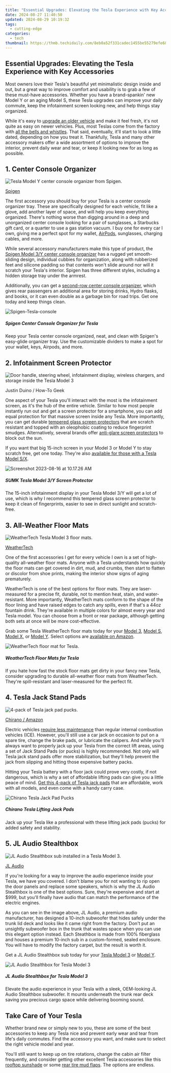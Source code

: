 ```yaml
---
title: "Essential Upgrades: Elevating the Tesla Experience with Key Accessories"
date: 2024-08-27 11:40:50
updated: 2024-08-29 10:19:32
tags:
  - cutting-edge
categories:
  - tech
thumbnail: https://thmb.techidaily.com/8eb0a52f331cadec1455be55279efe68c9588c11451977d41c23dfeca435c0f3.jpg
---
```


## Essential Upgrades: Elevating the Tesla Experience with Key Accessories

Most owners love their Tesla's beautiful yet minimalistic design inside and out, but a great way to improve comfort and usability is to grab a few of these must-have accessories. Whether you have a brand-spankin' new Model Y or an aging Model S, these Tesla upgrades can improve your daily commute, keep the infotainment screen looking new, and help things stay organized.

 While it's easy to [upgrade an older vehicle](https://fox-direct.techidaily.com/new-2024-approved-total-control-guide-powerdirector-user-manual/) and make it feel fresh, it's not quite as easy on newer vehicles. Plus, most Teslas come from the factory with [all the bells and whistles](https://youtube-videos.techidaily.com/enhancing-viewership-maintaining-youtubes-creative-commons-for-2024/). That said, eventually, it'll start to look a little dated, depending on how you treat it. Thankfully, Tesla and many other accessory makers offer a wide assortment of options to improve the interior, prevent daily wear and tear, or keep it looking new for as long as possible.

##  1\. Center Console Organizer

![Tesla Model Y center console organizer from Spigen.](https://static1.howtogeekimages.com/wordpress/wp-content/uploads/2023/08/spigen-tesla-organizer.jpg) 

[Spigen](https://www.amazon.com/Spigen-Console-Organizer-Designed-Technology/dp/B0B45G45Y3/?th=1)

 The first accessory you should buy for your Tesla is a center console organizer tray. These are specifically designed for each vehicle, fit like a glove, add another layer of space, and will help you keep everything organized. There's nothing worse than digging around in a deep and unorganized center console looking for a pair of sunglasses, a Starbucks gift card, or a quarter to use a gas station vacuum. I buy one for every car I own, giving me a perfect spot for my wallet, [AirPods](https://android-unlock.techidaily.com/in-2024-how-to-show-wi-fi-password-on-vivo-v27-pro-by-drfone-android/), sunglasses, charging cables, and more.

 While several accessory manufacturers make this type of product, the [Spigen Model 3/Y center console organizer](https://www.amazon.com/Spigen-Console-Organizer-Designed-Technology/dp/B0B45G45Y3/?th=1&tag=htg-v2-sjrk09p-20&ascsubtag=UUhtgUeUpU904733&asc%5Frefurl=https%3A%2F%2Fwww.howtogeek.com%2Fthe-best-accessory-upgrades-for-your-tesla%2F&asc%5Fcampaign=Evergreen) has a rugged yet smooth-sliding design, individual cubbies for organization, along with rubberized feet and silicone padding so that contents won't slide around nor will it scratch your Tesla's interior. Spigen has three different styles, including a hidden storage tray under the armrest.

 Additionally, you can get a [second-row center console organizer](https://www.amazon.com/BMZX-Console-Backseat-Organizer-Container/dp/B0771BC3LV/?tag=htg-v2-sjrk09p-20&ascsubtag=UUhtgUeUpU904733&asc%5Frefurl=https%3A%2F%2Fwww.howtogeek.com%2Fthe-best-accessory-upgrades-for-your-tesla%2F&asc%5Fcampaign=Evergreen), which gives rear passengers an additional area for storing drinks, Hydro flasks, and books, or it can even double as a garbage bin for road trips. Get one today and keep things clean.

![Spigen-Tesla-console](https://static1.howtogeekimages.com/wordpress/wp-content/uploads/2023/08/spigen-tesla-console.png) 

#####  Spigen Center Console Organizer for Tesla

Keep your Tesla center console organized, neat, and clean with Spigen's easy-glide organizer tray. Use the customizable dividers to make a spot for your wallet, keys, Airpods, and more. 

##  2\. Infotainment Screen Protector

![Door handle, steering wheel, infotainment display, wireless chargers, and storage inside the Tesla Model 3](https://static1.howtogeekimages.com/wordpress/wp-content/uploads/2023/02/52716100549_875b3cf0d2_o.jpg) 

 Justin Duino / How-To Geek

 One aspect of your Tesla you'll interact with the most is the infotainment screen, as it's the hub of the entire vehicle. Similar to how most people instantly run out and get a screen protector for a smartphone, you can add equal protection for that massive screen inside any Tesla. More importantly, you can get durable [tempered glass screen protectors](https://www.amazon.com/Navigation-Tempered-Protector-Anti-Scratch-Resistant/dp/B07KNZC63H/?tag=htg-v2-sjrk09p-20&ascsubtag=UUhtgUeUpU904733&asc%5Frefurl=https%3A%2F%2Fwww.howtogeek.com%2Fthe-best-accessory-upgrades-for-your-tesla%2F&asc%5Fcampaign=Evergreen) that are scratch resistant and topped with an oleophobic coating to reduce fingerprint smudges. Alternatively, several brands offer [anti-glare screen protectors](https://www.amazon.com/Spigen-Tempered-Screen-Protector-Designed/dp/B084BNC3FG/?tag=htg-v2-sjrk09p-20&ascsubtag=UUhtgUeUpU904733&asc%5Frefurl=https%3A%2F%2Fwww.howtogeek.com%2Fthe-best-accessory-upgrades-for-your-tesla%2F&asc%5Fcampaign=Evergreen) to block out the sun.

 If you want that big 15-inch screen in your Model 3 or Model Y to stay scratch free, get one today. They're also [available for those with a Tesla Model S/X](https://www.amazon.com/ShowEv-Protector-Fingerprint-Touchscreen-Navigation/dp/B0BG88XJ58?tag=htg-v2-sjrk09p-20&ascsubtag=UUhtgUeUpU904733&asc%5Frefurl=https%3A%2F%2Fwww.howtogeek.com%2Fthe-best-accessory-upgrades-for-your-tesla%2F&asc%5Fcampaign=Evergreen).

![Screenshot 2023-08-16 at 10.17.26 AM](https://static1.howtogeekimages.com/wordpress/wp-content/uploads/2023/08/screenshot-2023-08-16-at-10-17-26-am.jpg) 

#####  SUMK Tesla Model 3/Y Screen Protector

The 15-inch infotainment display in your Tesla Model 3/Y will get a lot of use, which is why I recommend this tempered glass screen protector to keep it clean of fingerprints, easier to see in direct sunlight and scratch-free. 

##  3\. All-Weather Floor Mats

![WeatherTech Tesla Model 3 floor mats.](https://static1.howtogeekimages.com/wordpress/wp-content/uploads/2023/08/floor-mats-weathertech.jpg) 

[WeatherTech](https://www.weathertech.com/tesla/2023/model-3/floorliner-digitalfit/)

 One of the first accessories I get for every vehicle I own is a set of high-quality all-weather floor mats. Anyone with a Tesla understands how quickly the floor mats can get covered in dirt, mud, and crumbs, then start to flatten or discolor from shoe prints, making the interior show signs of aging prematurely.

 WeatherTech is one of the best options for floor mats. They are laser-measured for a precise fit, durable, not to mention heat, stain, and water-resistant. More importantly, WeatherTech mats conform to the shape of the floor lining and have raised edges to catch any spills, even if that's a 44oz fountain drink. They're available in multiple colors for almost every year and Tesla model. You can choose from a front or rear package, although getting both sets at once will be more cost-effective.

 Grab some Tesla WeatherTech floor mats today for your [Model 3](https://www.weathertech.com/tesla/2023/model-3/floorliner-digitalfit/), [Model S](https://www.weathertech.com/tesla/2023/model-s/floorliner-digitalfit/), [Model X](https://www.weathertech.com/tesla/2022/model-x/floorliner-digitalfit/), or [Model Y](https://www.weathertech.com/tesla/2022/model-y/floorliner-digitalfit/). Select options are [available on Amazon](https://www.amazon.com/WeatherTech-Custom-FloorLiner-Floor-Tesla/dp/B08PRSP4H1/?tag=htg-v2-sjrk09p-20&ascsubtag=UUhtgUeUpU904733&asc%5Frefurl=https%3A%2F%2Fwww.howtogeek.com%2Fthe-best-accessory-upgrades-for-your-tesla%2F&asc%5Fcampaign=Evergreen).

![WeatherTech floor mat for Tesla.](https://static1.howtogeekimages.com/wordpress/wp-content/uploads/2023/08/screenshot-2023-08-16-at-10-29-56-am.jpg) 

#####  WeatherTech Floor Mats for Tesla

If you hate how fast the stock floor mats get dirty in your fancy new Tesla, consider upgrading to durable all-weather floor mats from WeatherTech. They're spill-resistant and laser-measured for the perfect fit. 

##  4\. Tesla Jack Stand Pads

![4-pack of Tesla jack pad pucks.](https://static1.howtogeekimages.com/wordpress/wp-content/uploads/2023/08/tesla-jack-pad-puck.jpg) 

[Chirano / Amazon](https://www.amazon.com/Chirano-Lifting-Tesla-Storage-Accessories/dp/B084VTSDXK/?th=1)

 Electric vehicles [require less maintenance](https://vp-tips.techidaily.com/new-2024-approved-frugal-cloud-loft-economical-space-for-huge-file-stashes/) than regular internal combustion vehicles (ICE). However, you'll still use a car jack on occasion to put on a spare tire, change the brake pads, or lubricate the calipers. And while you'll always want to properly jack up your Tesla from the correct lift areas, using a set of Jack Stand Pads (or pucks) is highly recommended. Not only will Tesla jack stand pads offer more stabilization, but they'll help prevent the jack from slipping and hitting those expensive battery packs.

 Hitting your Tesla battery with a floor jack could prove very costly, if not dangerous, which is why a set of affordable lifting pads can give you a little peace of mind. [Get this 4-pack of Tesla jack pads](https://www.amazon.com/Chirano-Lifting-Tesla-Storage-Accessories/dp/B084VTSDXK/?th=1&tag=htg-v2-sjrk09p-20&ascsubtag=UUhtgUeUpU904733&asc%5Frefurl=https%3A%2F%2Fwww.howtogeek.com%2Fthe-best-accessory-upgrades-for-your-tesla%2F&asc%5Fcampaign=Evergreen) that are affordable, work with all models, and even come with a handy carry case.

![Chirano Tesla Jack Pad Pucks](https://static1.howtogeekimages.com/wordpress/wp-content/uploads/2023/08/screenshot-2023-08-16-at-10-36-40-am.jpg) 

#####  Chirano Tesla Lifting Jack Pads

Jack up your Tesla like a professional with these lifting jack pads (pucks) for added safety and stability. 

##  5\. JL Audio Stealthbox

![JL Audio Stealthbox sub installed in a Tesla Model 3.](https://static1.howtogeekimages.com/wordpress/wp-content/uploads/2023/08/tesla-model-3-stealthbox.jpg) 

[JL Audio](https://www.jlaudio.com/collections/car-audio-stealthbox/products/sb-te-3g1-10tw1-car-audio-stealthbox-tesla-model-3-94719)

 If you're looking for a way to improve the audio experience inside your Tesla, we have you covered. I don't blame you for not wanting to rip open the door panels and replace some speakers, which is why the JL Audio Stealthbox is one of the best options. Sure, they're expensive and start at $999, but you'll finally have audio that can match the performance of the electric engines.

 As you can see in the image above, JL Audio, a premium audio manufacturer, has designed a 10-inch subwoofer that hides safely under the trunk lid deck and looks like it came right from the factory. Don't put an unsightly subwoofer box in the trunk that wastes space when you can use this elegant option instead. Each Steathbox is made from 100% fiberglass and houses a premium 10-inch sub in a custom-formed, sealed enclosure. You will have to modify the factory carpet, but the result is worth it.

 Get a JL Audio Stealthbox sub today for your [Tesla Model 3](https://www.jlaudio.com/collections/car-audio-stealthbox/products/sb-te-3g1-10tw1-car-audio-stealthbox-tesla-model-3-94719) or [Model Y](https://www.jlaudio.com/collections/car-audio-stealthbox/products/sb-te-yg1-10tw1-car-audio-stealthbox-tesla-model-y).

![JL Audio Stealthbox for Tesla Model 3](https://static1.howtogeekimages.com/wordpress/wp-content/uploads/2023/08/screenshot-2023-08-16-at-10-42-49-am.jpg) 

#####  JL Audio Stealthbox for Tesla Model 3

Elevate the audio experience in your Tesla with a sleek, OEM-looking JL Audio Stealthbox subwoofer. It mounts underneath the trunk rear deck saving you precious cargo space while delivering booming sound. 

##  Take Care of Your Tesla

 Whether brand new or simply new to you, these are some of the best accessories to keep any Tesla nice and prevent early wear and tear from life's daily commutes. Find the accessory you want, and make sure to select the right vehicle model and year.

 You'll still want to keep up on tire rotations, change the cabin air filter frequently, and consider getting other excellent Tesla accessories like this [rooftop sunshade](https://shop.tesla.com/product/model-y-glass-roof-sunshade) or some [rear tire mud flaps](https://www.amazon.com/BASENOR-Tesla-Splash-Guards-Upgraded/dp/B08VHQSXD1/?tag=htg-v2-sjrk09p-20&ascsubtag=UUhtgUeUpU904733&asc%5Frefurl=https%3A%2F%2Fwww.howtogeek.com%2Fthe-best-accessory-upgrades-for-your-tesla%2F&asc%5Fcampaign=Evergreen). The options are endless.

<ins class="adsbygoogle"
     style="display:block"
     data-ad-format="autorelaxed"
     data-ad-client="ca-pub-7571918770474297"
     data-ad-slot="1223367746"></ins>



<ins class="adsbygoogle"
     style="display:block"
     data-ad-client="ca-pub-7571918770474297"
     data-ad-slot="8358498916"
     data-ad-format="auto"
     data-full-width-responsive="true"></ins>
